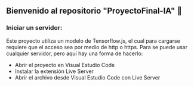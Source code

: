## Bienvenido al repositorio "ProyectoFinal-IA" 🤖 
### Iniciar un servidor:
Este proyecto utiliza un modelo de Tensorflow.js, el cual para cargarse requiere que el acceso sea por medio de http o https.
Para se puede usar cualquier servidor, pero aquí hay una forma de hacerlo:
- Abrir el proyecto en Visual Estudio Code
- Instalar la extensión Live Server
- Abrir el archivo desde Visual Estudio Code con Live Server